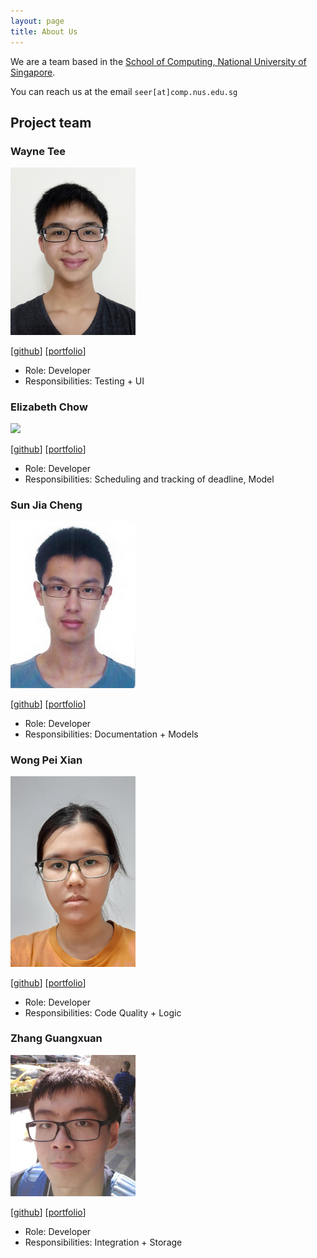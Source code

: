 ```yaml
---
layout: page
title: About Us
---
```


We are a team based in the [School of Computing, National University of Singapore](http://www.comp.nus.edu.sg).

You can reach us at the email `seer[at]comp.nus.edu.sg`

## Project team

### Wayne Tee

<img src="images/waynetee.png" width="200px">

[[github](http://github.com/waynetee)]
[[portfolio](team/waynetee.md)]

* Role: Developer
* Responsibilities: Testing + UI

### Elizabeth Chow

<img src="images/lizchow.png" width="200px">

[[github](http://github.com/lizchow)]
[[portfolio](team/lizchow.md)]

* Role: Developer
* Responsibilities: Scheduling and tracking of deadline, Model

### Sun Jia Cheng

<img src="images/sunjc826.png" width="200px">

[[github](http://github.com/sunjc826)] [[portfolio](team/sunjc826.md)]

* Role: Developer
* Responsibilities: Documentation + Models

### Wong Pei Xian

<img src="images/trxe.png" width="200px">

[[github](http://github.com/trxe)]
[[portfolio](team/trxe.md)]

* Role: Developer
* Responsibilities: Code Quality + Logic

### Zhang Guangxuan

<img src="images/guangxuan.png" width="200px">

[[github](https://github.com/guangxuan)]
[[portfolio](team/guangxuan.md)]

* Role: Developer
* Responsibilities: Integration + Storage
